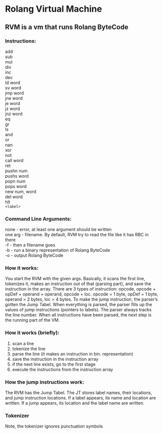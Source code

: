 
# Rolang Virtual Machine
 
 
## RVM is a vm that runs Rolang ByteCode
 
 
### Instructions:<br>
add<br>
sub    <br>
mul    <br>
div    <br>
inc<br>
dec<br>
ld    word<br>
sv    word<br>
jmp    word<br>
jne    word<br>
je     word<br>
jz     word<br>
jnz     word<br>
eq<br>
gr<br>
ls<br>
and<br>
or<br>
nan<br>
xor<br>
not<br>
call   word<br>
ret <br>
pushn  num    <br>
pushs  word    <br>
popn   num    <br>
pops   word    <br>
new    num, word<br>
del    word<br>
hlt<br>
`<label>`<br>
 
 
### Command Line Arguments:<br>
none - error, at least one argument should be written<br>
one arg - filename. By default, RVM try to read the file like it has RBC in there<br>
-f - then a filename goes<br>
-b - run a binary representation of Rolang ByteCode<br>
-o - output Rolang ByteCode<br>
 
 
### How it works:<br>
You start the RVM with the given args. Basically, it scans the first line, tokenizes it, makes an instruction out of that (parsing part), and save the instruction in the array. There are 3 types of instruction: opcode, opcode + opDef + operand + operand, opcode + loc. opcode = 1 byte, opDef = 1 byte, operand = 2 bytes, loc = 4 bytes. To make the jump instruction, the parser’s gotten the Jump Tabel. When everything is parsed, the parser fills up the values of jump instructions (pointers to labels). The parser always tracks the line number. When all instructions have been parsed, the next step is the running part of the VM.
 
 
### How it works (briefly):<br>
<ol>
    <li>scan a line</li>
    <li>tokenize the line</li>
    <li>parse the line (it makes an instruction in bin. representation)</li>
    <li>save the instruction in the instruction array</li>
    <li>if the next line exists, go to the first stage </li>
    <li>execute the instructions from the instruction array</li>
</ol>
 
 
### How the jump instructions work: <br>
The RVM has the Jump Tabel. The JT stores label names, their locations, and jump instruction locations. If a label appears, its name and location are written. If a jump appears, its location and the label name are written.<br>


### Tokenizer
Note, the tokenizer ignores punctuation symbols
